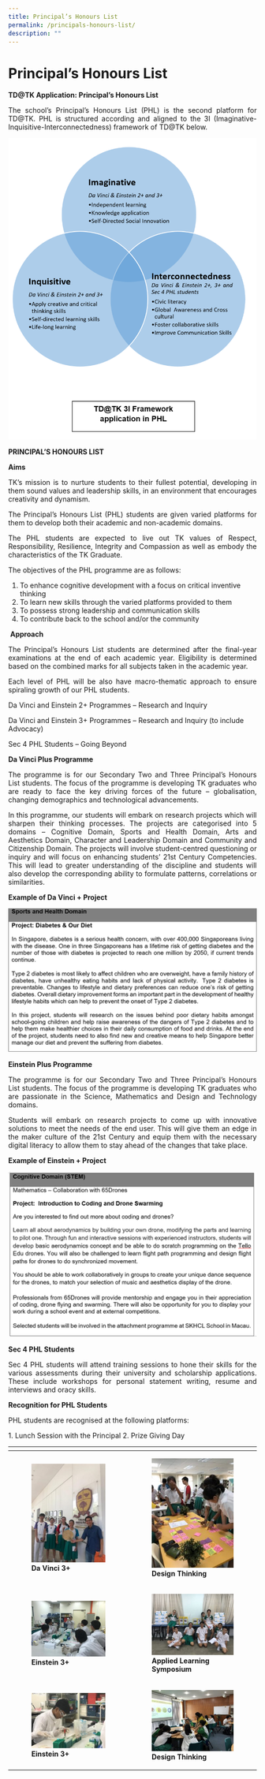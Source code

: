 ```yaml
---
title: Principal’s Honours List
permalink: /principals-honours-list/
description: ""
---
```

# Principal’s Honours List

**TD@TK Application: Principal’s Honours List**

<p style="text-align: justify;">The school’s Principal’s Honours List (PHL) is the second platform for TD@TK. PHL is structured according and aligned to the 3I (Imaginative-Inquisitive-Interconnectedness) framework of TD@TK below.</p>

[![](/images/PHL.png)](/images/PHL.png)

**PRINCIPAL’S HONOURS LIST**

**Aims**

<p style="text-align: justify;">TK’s mission is to nurture students to their fullest potential, developing in them sound values and leadership skills, in an environment that encourages creativity and dynamism.</p>

<p style="text-align: justify;">The Principal’s Honours List (PHL) students are given varied platforms for them to develop both their academic and non-academic domains.</p>

<p style="text-align: justify;">The PHL students are expected to live out TK values of Respect, Responsibility, Resilience, Integrity and Compassion as well as embody the characteristics of the TK Graduate.</p>

The objectives of the PHL programme are as follows:

1.  To enhance cognitive development with a focus on critical inventive thinking
2.  To learn new skills through the varied platforms provided to them
3.  To possess strong leadership and communication skills
4.  To contribute back to the school and/or the community

 **Approach**

<p style="text-align: justify;">The Principal’s Honours List students are determined after the final-year examinations at the end of each academic year. Eligibility is determined based on the combined marks for all subjects taken in the academic year.</p>

<p style="text-align: justify;">Each level of PHL will be also have macro-thematic approach to ensure spiraling growth of our PHL students.</p>

Da Vinci and Einstein 2+ Programmes – Research and Inquiry

Da Vinci and Einstein 3+ Programmes – Research and Inquiry (to include Advocacy)

Sec 4 PHL Students – Going Beyond

**Da Vinci Plus Programme**

<p style="text-align: justify;">The programme is for our Secondary Two and Three Principal’s Honours List students. The focus of the programme is developing TK graduates who are ready to face the key driving forces of the future – globalisation, changing demographics and technological advancements.</p>

<p style="text-align: justify;">In this programme, our students will embark on research projects which will sharpen their thinking processes. The projects are categorised into 5 domains – Cognitive Domain, Sports and Health Domain, Arts and Aesthetics Domain, Character and Leadership Domain and Community and Citizenship Domain. The projects will involve student-centred questioning or inquiry and will focus on enhancing students’ 21st Century Competencies. This will lead to greater understanding of the discipline and students will also develop the corresponding ability to formulate patterns, correlations or similarities.</p>

**Example of Da Vinci + Project**

[![Sports & Health Domain](/images/Sports-Health-Domain.png)](/images/Sports-Health-Domain.png)

**Einstein Plus Programme**

<p style="text-align: justify;">The programme is for our Secondary Two and Three Principal’s Honours List students. The focus of the programme is developing TK graduates who are passionate in the Science, Mathematics and Design and Technology domains.</p>

<p style="text-align: justify;">Students will embark on research projects to come up with innovative solutions to meet the needs of the end user. This will give them an edge in the maker culture of the 21st Century and equip them with the necessary digital literacy to allow them to stay ahead of the changes that take place.</p>

**Example of Einstein + Project**

[![Stem](/images/STEM.png)](/images/STEM.png)

**Sec 4 PHL Students**

<p style="text-align: justify;">Sec 4 PHL students will attend training sessions to hone their skills for the various assessments during their university and scholarship applications. These include workshops for personal statement writing, resume and interviews and oracy skills.</p>

**Recognition for PHL Students**

PHL students are recognised at the following platforms:

1\.  Lunch Session with the Principal
2\.  Prize Giving Day

<table>
<thead>
  <tr>
    <th></th>
    <th></th>
  </tr>
</thead>
<tbody>
  <tr>
    <td> <figure>
	<a href="/images/Da-Vinci-3-225x300.jpg"> <img src="/images/Da-Vinci-3-225x300.jpg"></a>
<figcaption>
	<strong> Da Vinci 3+ </strong>
	</figcaption>
</figure></td>
    <td><figure>
	<a href="/images/Design-Thinking-225x300.jpg"> <img src="/images/Design-Thinking-225x300.jpg"></a>
<figcaption>
	<strong> Design Thinking </strong>
	</figcaption>
</figure></td>
  </tr>
  <tr>
    <td><figure>
	<a href="/images/Einstein-3_2-300x225.jpg"> <img src="/images/Einstein-3_2-300x225.jpg"></a>
<figcaption>
	<strong> Einstein 3+ </strong>
	</figcaption>
</figure></td>
    <td><figure>
	<a href="/images/ALS-300x225.jpg"> <img src="/images/ALS-300x225.jpg"></a>
<figcaption>
	<strong> Applied Learning Symposium </strong>
	</figcaption>
</figure></td>
  </tr>
  <tr>
    <td><figure>
	<a href="/images/Einstein-3-300x225.jpg"> <img src="/images/Einstein-3-300x225.jpg"></a>
<figcaption>
	<strong> Einstein 3+ </strong>
	</figcaption>
</figure></td>
    <td><figure>
	<a href="/images/Design-Thinking_2-300x225.jpg"> <img src="/images/Design-Thinking_2-300x225.jpg"></a>
<figcaption>
	<strong> Design Thinking </strong>
	</figcaption>
</figure</td>
  </tr>
</tbody>
</table>